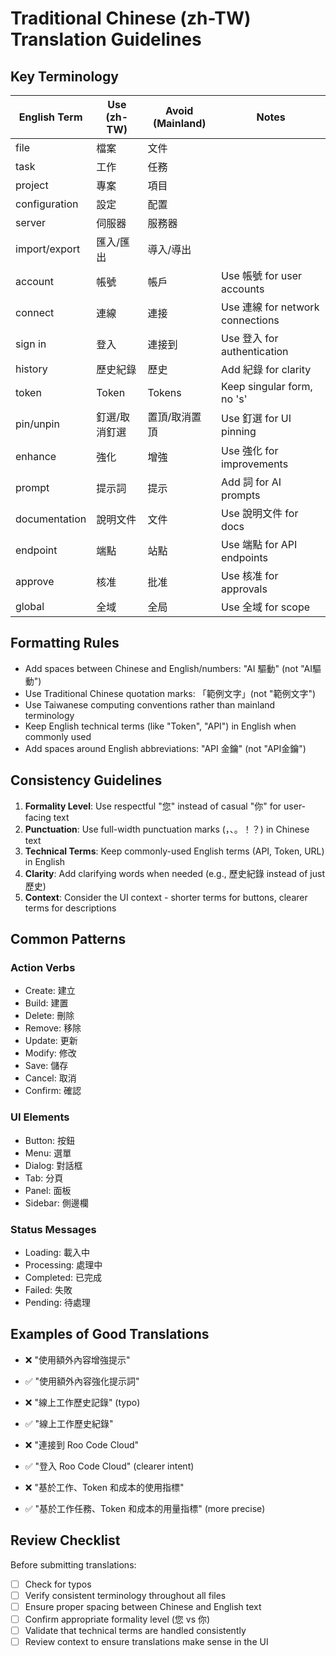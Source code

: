# Traditional Chinese (zh-TW) Translation Guidelines

## Key Terminology

| English Term  | Use (zh-TW)   | Avoid (Mainland) | Notes                            |
| ------------- | ------------- | ---------------- | -------------------------------- |
| file          | 檔案          | 文件             |                                  |
| task          | 工作          | 任務             |                                  |
| project       | 專案          | 項目             |                                  |
| configuration | 設定          | 配置             |                                  |
| server        | 伺服器        | 服務器           |                                  |
| import/export | 匯入/匯出     | 導入/導出        |                                  |
| account       | 帳號          | 帳戶             | Use 帳號 for user accounts       |
| connect       | 連線          | 連接             | Use 連線 for network connections |
| sign in       | 登入          | 連接到           | Use 登入 for authentication      |
| history       | 歷史紀錄      | 歷史             | Add 紀錄 for clarity             |
| token         | Token         | Tokens           | Keep singular form, no 's'       |
| pin/unpin     | 釘選/取消釘選 | 置頂/取消置頂    | Use 釘選 for UI pinning          |
| enhance       | 強化          | 增強             | Use 強化 for improvements        |
| prompt        | 提示詞        | 提示             | Add 詞 for AI prompts            |
| documentation | 說明文件      | 文件             | Use 說明文件 for docs            |
| endpoint      | 端點          | 站點             | Use 端點 for API endpoints       |
| approve       | 核准          | 批准             | Use 核准 for approvals           |
| global        | 全域          | 全局             | Use 全域 for scope               |

## Formatting Rules

- Add spaces between Chinese and English/numbers: "AI 驅動" (not "AI驅動")
- Use Traditional Chinese quotation marks: 「範例文字」(not "範例文字")
- Use Taiwanese computing conventions rather than mainland terminology
- Keep English technical terms (like "Token", "API") in English when commonly used
- Add spaces around English abbreviations: "API 金鑰" (not "API金鑰")

## Consistency Guidelines

1. **Formality Level**: Use respectful "您" instead of casual "你" for user-facing text
2. **Punctuation**: Use full-width punctuation marks (，、。！？) in Chinese text
3. **Technical Terms**: Keep commonly-used English terms (API, Token, URL) in English
4. **Clarity**: Add clarifying words when needed (e.g., 歷史紀錄 instead of just 歷史)
5. **Context**: Consider the UI context - shorter terms for buttons, clearer terms for descriptions

## Common Patterns

### Action Verbs

- Create: 建立
- Build: 建置
- Delete: 刪除
- Remove: 移除
- Update: 更新
- Modify: 修改
- Save: 儲存
- Cancel: 取消
- Confirm: 確認

### UI Elements

- Button: 按鈕
- Menu: 選單
- Dialog: 對話框
- Tab: 分頁
- Panel: 面板
- Sidebar: 側邊欄

### Status Messages

- Loading: 載入中
- Processing: 處理中
- Completed: 已完成
- Failed: 失敗
- Pending: 待處理

## Examples of Good Translations

- ❌ "使用額外內容增強提示"
- ✅ "使用額外內容強化提示詞"

- ❌ "線上工作歷史記錄" (typo)
- ✅ "線上工作歷史紀錄"

- ❌ "連接到 Roo Code Cloud"
- ✅ "登入 Roo Code Cloud" (clearer intent)

- ❌ "基於工作、Token 和成本的使用指標"
- ✅ "基於工作任務、Token 和成本的用量指標" (more precise)

## Review Checklist

Before submitting translations:

- [ ] Check for typos
- [ ] Verify consistent terminology throughout all files
- [ ] Ensure proper spacing between Chinese and English text
- [ ] Confirm appropriate formality level (您 vs 你)
- [ ] Validate that technical terms are handled consistently
- [ ] Review context to ensure translations make sense in the UI
